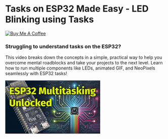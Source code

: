 # Tasks on ESP32 Made Easy - LED Blinking using Tasks
<a href="https://www.buymeacoffee.com/thelastoutpostworkshop" target="_blank">
    <img src="https://www.buymeacoffee.com/assets/img/custom_images/orange_img.png" alt="Buy Me A Coffee">
</a>

### Struggling to understand tasks on the ESP32? 

This video breaks down the concepts in a simple, practical way to help you overcome mental roadblocks and take your projects to the next level. Learn how to run multiple components like LEDs, animated GIF, and NeoPixels seamlessly with ESP32 tasks!

[<img src="https://github.com/thelastoutpostworkshop/images/blob/main/esp32Tasks_1.png" width="300">](https://youtu.be/382p1NT1Wcs)